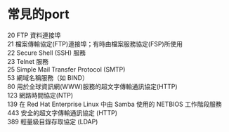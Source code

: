 # 常見的port  
20       FTP 資料連接埠  
21       檔案傳輸協定(FTP)連接埠；有時由檔案服務協定(FSP)所使用  
22       Secure Shell (SSH) 服務  
23       Telnet 服務  
25       Simple Mail Transfer Protocol (SMTP)  
53       網域名稱服務（如 BIND）  
80       用於全球資訊網(WWW)服務的超文字傳輸通訊協定(HTTP)  
123      網路時間協定(NTP)  
139      在 Red Hat Enterprise Linux 中由 Samba 使用的 NETBIOS 工作階段服務  
443      安全的超文字傳輸通訊協定 (HTTP)  
389      輕量級目錄存取協定 (LDAP)   
